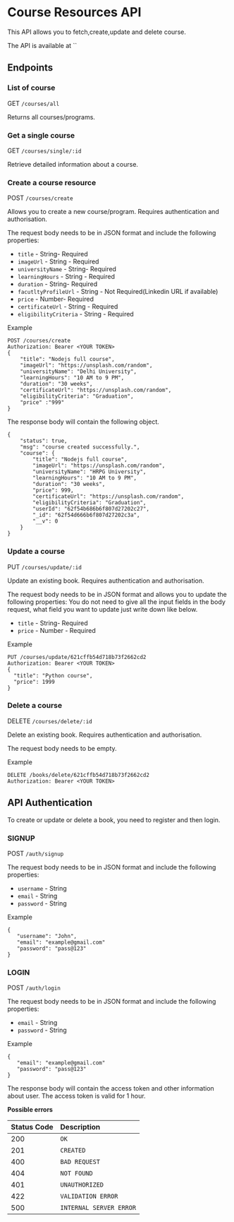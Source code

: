 # Course Resources API

This API allows you to fetch,create,update and delete course.

The API is available at ``

## Endpoints

### List of course

GET `/courses/all`

Returns all courses/programs.

### Get a single course

GET `/courses/single/:id`

Retrieve detailed information about a course.

### Create a course resource

POST `/courses/create`

Allows you to create a new course/program. Requires authentication and authorisation.

The request body needs to be in JSON format and include the following properties:

-   `title` - String- Required
-   `imageUrl` - String - Required
-   `universityName` - String- Required
-   `learningHours` - String - Required
-   `duration` - String- Required
-   `facutltyProfileUrl` - String - Not Required(Linkedin URL if available)
-   `price` - Number- Required
-   `certificateUrl` - String - Required
-   `eligibilityCriteria` - String - Required

Example

```
POST /courses/create
Authorization: Bearer <YOUR TOKEN>
{
    "title": "Nodejs full course",
    "imageUrl": "https://unsplash.com/random",
    "universityName": "Delhi University",
    "learningHours": "10 AM to 9 PM",
    "duration": "30 weeks",
    "certificateUrl": "https://unsplash.com/random",
    "eligibilityCriteria": "Graduation",
    "price" :"999"
}
```

The response body will contain the following object.

```
{
    "status": true,
    "msg": "course created successfully.",
    "course": {
        "title": "Nodejs full course",
        "imageUrl": "https://unsplash.com/random",
        "universityName": "HRPG University",
        "learningHours": "10 AM to 9 PM",
        "duration": "30 weeks",
        "price": 999,
        "certificateUrl": "https://unsplash.com/random",
        "eligibilityCriteria": "Graduation",
        "userId": "62f54b686b6f807d27202c27",
        "_id": "62f54d666b6f807d27202c3a",
        "__v": 0
    }
}
```

### Update a course

PUT `/courses/update/:id`

Update an existing book. Requires authentication and authorisation.

The request body needs to be in JSON format and allows you to update the following properties:
You do not need to give all the input fields in the body request, what field you want to update just write down like below.

-   `title` - String- Required
-   `price` - Number - Required

Example

```
PUT /courses/update/621cffb54d718b73f2662cd2
Authorization: Bearer <YOUR TOKEN>
{
  "title": "Python course",
  "price": 1999
}
```

### Delete a course

DELETE `/courses/delete/:id`

Delete an existing book. Requires authentication and authorisation.

The request body needs to be empty.

Example

```
DELETE /books/delete/621cffb54d718b73f2662cd2
Authorization: Bearer <YOUR TOKEN>
```

## API Authentication

To create or update or delete a book, you need to register and then login.

### SIGNUP

POST `/auth/signup`

The request body needs to be in JSON format and include the following properties:

-   `username` - String
-   `email` - String
-   `password` - String

Example

```
{
   "username": "John",
   "email": "example@gmail.com"
   "password": "pass@123"
}
```

### LOGIN

POST `/auth/login`

The request body needs to be in JSON format and include the following properties:

-   `email` - String
-   `password` - String

Example

```
{
   "email": "example@gmail.com"
   "password": "pass@123"
}
```

The response body will contain the access token and other information about user. The access token is valid for 1 hour.

**Possible errors**

| Status Code | Description             |
| :---------- | :---------------------- |
| 200         | `OK`                    |
| 201         | `CREATED`               |
| 400         | `BAD REQUEST`           |
| 404         | `NOT FOUND`             |
| 401         | `UNAUTHORIZED`          |
| 422         | `VALIDATION ERROR`      |
| 500         | `INTERNAL SERVER ERROR` |
